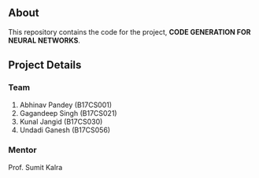## About

This repository contains the code for the project, **CODE GENERATION FOR NEURAL NETWORKS**.

## Project Details
### Team
1. Abhinav Pandey (B17CS001)
2. Gagandeep Singh (B17CS021)
3. Kunal Jangid (B17CS030)
4. Undadi Ganesh (B17CS056)

### Mentor
Prof. Sumit Kalra
